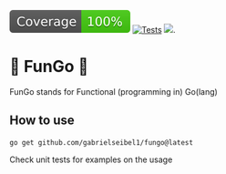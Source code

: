 ![Coverage](https://raw.githubusercontent.com/gabrielseibel1/fungo/badges/.badges/main/coverage.svg)
[![Tests](https://github.com/gabrielseibel1/fungo/actions/workflows/tests.yaml/badge.svg)](https://github.com/gabrielseibel1/fungo/actions/workflows/tests.yaml)
[![](https://tokei.rs/b1/github/gabrielseibel1/fungo)](https://github.com/gabrielseibel1/fungo).

# 🍄 FunGo 🍄
FunGo stands for Functional (programming in) Go(lang)

## How to use

```shell
go get github.com/gabrielseibel1/fungo@latest
```

Check unit tests for examples on the usage